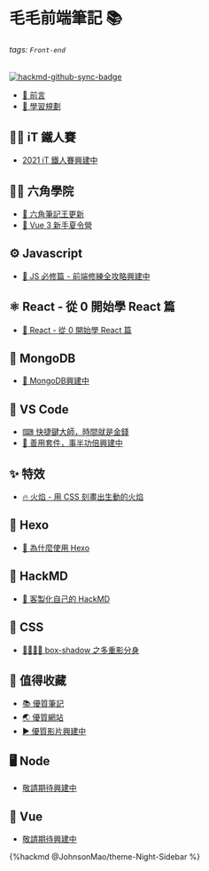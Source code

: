 毛毛前端筆記 📚
===

###### tags: `Front-end`

[![hackmd-github-sync-badge](https://hackmd.io/_LXdcpnQQu27E8K_jyOJOg/badge)](https://hackmd.io/@JohnsonMao/Front-end/)

- [💬 前言](/1aO7EIBfRXeym0AisOMRmQ)
- [📅 學習規劃](/yPa5gNZKT_2Yh_oLOShnmg)

👨‍💻 iT 鐵人賽
---

- [2021 iT 鐵人賽<span class="tag undone">興建中</span>](/@JohnsonMao/HyNHUHRCO)

👨‍🏫 六角學院
---

- [📕 六角筆記王<span class="tag new">更新</span>](/@JohnsonMao/notebook-king)
- [📕 Vue 3 新手夏令營](/@JohnsonMao/Summer-Camp-Vue3)

⚙️ Javascript
---

- [📕 JS 必修篇 - 前端修練全攻略<span class="tag undone">興建中</span>](/@JohnsonMao/hexschool_JS)

⚛️ React - 從 0 開始學 React 篇
---

- [📕 React - 從 0 開始學 React 篇](/@JohnsonMao/React)

🍃 MongoDB
---

- [🍃 MongoDB<span class="tag undone">興建中</span>](/WU7Xc7-ATRi5986cHQpqaw)

🧰 VS Code
---

- [⌨ 快捷鍵大師，時間就是金錢](/hhmWbNb0TdiND6fJEKx_Bw)
- [🔧 善用套件，事半功倍<span class="tag undone">興建中</span>](/A848q81lSYav8lELh_-ctQ)

✨ 特效
---

- [🔥 火焰 - 用 CSS 刻畫出生動的火焰](/1zqP8AOESKqjKuGmlTrjOA)

🎉 Hexo
---

- [🎉 為什麼使用 Hexo](/9ZDYdngeREmF3ilXKIjtdQ)

📖 HackMD
---

- [🎨 客製化自己的 HackMD](/FH3vO0x-TVSeMsFvdf23Nw)

🎨 CSS
---

- [👨‍👩‍👧‍👦 box-shadow 之多重影分身](/APKTs_0sQymaZzwynE-DKg)

💎 值得收藏
---

- [📚 優質筆記](/62o7gGIKSS6B229C1OgSNw)
- [🌏 優質網站](/E6_LiL4YSG6oAca51aSPsw)
- [<span style="filter: hue-rotate(135deg)">▶️</span> 優質影片<span class="tag undone">興建中</span>](/1uRpDhlaRgWv7gr-7V1Cfw)

🖥 Node
---

- [敬請期待<span class="tag undone">興建中</span>](/LfNCiGMeSa2W2rD7pAADpQ)

💚 Vue
---

- [敬請期待<span class="tag undone">興建中</span>](/8ggaA_7XRyafcE-Uo3uYuw)

{%hackmd @JohnsonMao/theme-Night-Sidebar %}
